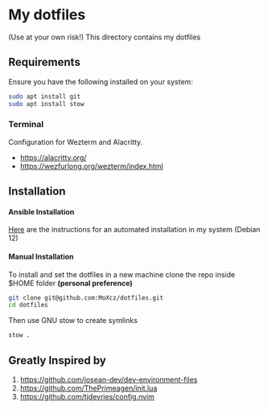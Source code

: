 # My dotfiles

(Use at your own risk!)
This directory contains my dotfiles

## Requirements

Ensure you have the following installed on your system:

```Bash
sudo apt install git
sudo apt install stow
```

### Terminal

Configuration for Wezterm and Alacritty.

- https://alacritty.org/
- https://wezfurlong.org/wezterm/index.html

## Installation

#### Ansible Installation

[Here](https://github.com/MoXcz/dotfiles/tree/main/ansible) are the instructions for an automated installation in my system (Debian 12)

#### Manual Installation

To install and set the dotfiles in a new machine clone the repo inside $HOME folder **(personal preference)**

```Bash
git clone git@github.com:MoXcz/dotfiles.git
cd dotfiles
```

Then use GNU stow to create symlinks

```Bash
stow .
```

## Greatly Inspired by

1. https://github.com/josean-dev/dev-environment-files
2. https://github.com/ThePrimeagen/init.lua
3. https://github.com/tjdevries/config.nvim
